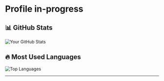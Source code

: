 # Profile in-progress

## 📊 GitHub Stats

![Your GitHub Stats](https://github-readme-stats.vercel.app/api?username=modpanyakorn&show_icons=true&theme=radical&count_private=true)

## 🔥 Most Used Languages

![Top Languages](https://github-readme-stats.vercel.app/api/top-langs/?username=modpanyakorn&layout=compact&theme=radical)


---
